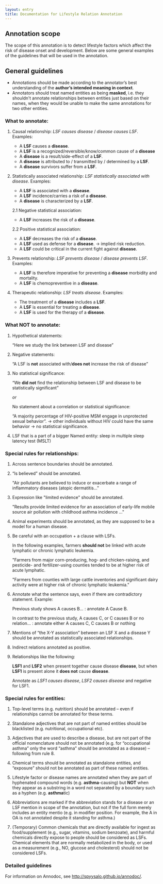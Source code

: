 ```yaml
---
layout: entry
title: Documentation for Lifestyle Relation Annotation
---
```


## Annotation scope

The scope of this annotation is to detect lifestyle factors which affect the risk of disease onset and development. Below are some general examples of the guidelines that will be used in the annotation.

## General guidelines

* Annotations should be made according to the annotator’s best understanding of the __author’s intended meaning in context__. 
* Annotators should treat named entities as being __masked__, i.e. they shouldn't annotate relationships between entities just based on their names, when they would be unable to make the same annotations for two other entities.

### What to annotate:

1. Causal relationship: _LSF causes disease_ / _disease causes LSF_.
Examples:
    * A __LSF__ causes a __disease__.
    * A __LSF__ is a recognized/reversible/know/common cause of a __disease__ 
    * A __disease__ is a result/side-effect of a __LSF__.
    * A __disease__ is attributed to / transmitted by / determined by a __LSF__.
    * A __disease__ survivors suffer from a __LSF__.


2. Statistically associated relationship: _LSF statistically associated with disease_. 
Examples:
    * A __LSF__ is associated with a __disease__.
    * A __LSF__ incidence/carries a risk of a __disease__.
    * A __disease__ is characterized by a __LSF__.

    2.1 Negative statistical association:
      * A __LSF__ increases the risk of a __disease__.

    2.2 Positive statistical association:
      * A __LSF__ decreases the risk of a __disease__.
      * A __LSF__ used as defense for a __disease__. → implied risk reduction.
      * A __LSF__ could be critical in the current fight against __disease__.

3. Prevents relationship: _LSF prevents disease_ / _disease prevents LSF_.
Examples:
    * A __LSF__ is therefore imperative for preventing a __disease__ morbidity and mortality.
    * A __LSF__ is chemopreventive in a __disease__.

4. Therapeutic relationship: _LSF treats disease_.
Examples:
    * The treatment of a __disease__ includes a __LSF__.
    * A __LSF__ is essential for treating a __disease__.
    * A __LSF__ is used for the therapy of a __disease__.

### What **NOT** to annotate:
1. Hypothetical statements: 

    “Here we study the link between LSF and disease”
2. Negative statements: 

    “A LSF is **not** associated with/**does not** increase the risk of disease”
<!-- 3. LSF is used for the **therapy** of disease. -->
3. No statistical significance: 

    “We **did not** find the relationship between LSF and disease to be statistically significant”

    _or_

    No statement about a correlation or statistical significance:
    
    “A majority percentage of HIV-positive MSM engage in unprotected sexual behavior”. → other individuals without HIV could have the same behavior → no statistical significance.

4. LSF that is a part of a bigger Named entity: sleep in multiple sleep latency test (MSLT)

### Special rules for relationships:
1. Across sentence boundaries should be annotated.
2. “Is believed” should be annotated.

    "Air pollutants are believed to induce or exacerbate a range of inflammatory diseases (atopic dermatitis..."
3. Expression like "limited evidence" should be annotated.

    "Results provide limited evidence for an association of early-life mobile source air pollution with childhood asthma incidence ..."
4. Animal experiments should be annotated, as they are supposed to be a model for a human disease.

5. Be careful with an occupation + a clause with LSFs. 

    In the following examples, farmers __should not__ be linked with acute lymphatic or chronic lymphatic leukemia. 

    "Farmers from major corn-producing, hog- and chicken-raising, and pesticide- and fertilizer-using counties tended to be at higher risk of acute lymphatic.

    "Farmers from counties with large cattle inventories and significant dairy activity were at higher risk of chronic lymphatic leukemia."

6. Annotate what the sentence says, even if there are contradictory statement. Example:
    
    Previous study shows A causes B… : annotate A Cause B.

    In contrast to the previous study, A causes C, or C causes B or no relation… : annotate either A causes C, C causes B or nothing

7. Mentions of “the X-Y association” between an LSF X and a disease Y should be annotated as statistically associated relationships.

1. Indirect relations annotated as positive.

2. Relationships like the following: 

    __LSF1__ and __LSF2__ when present together cause disease __disease__, but when __LSF1__ is present alone it **does not** cause __disease__.
    
    Annotate as _LSF1 causes disease_, _LSF2 causes disease_  and negative for LSF1.

### Special rules for entities:
1. Top-level terms (e.g. nutrition) should be annotated – even if relationships cannot be annotated for these terms.

8. Standalone adjectives that are not part of named entities should be blacklisted (e.g. nutritional, occupational etc).

9. Adjectives that are used to describe a disease, but are not part of the official nomenclature should not be annotated (e.g. for “occupational asthma” only the word “asthma” should be annotated as a disease) – following from rule 8.

10. Chemical terms should be annotated as standalone entities, and “exposure” should not be annotated as part of these named entities.

11. Lifestyle factor or disease names are annotated when they are part of hyphenated compound words (e.g. **asthma**-causing) but **NOT** when they appear as a substring in a word not separated by a boundary such as a hyphen (e.g. **asthma**tic)

12.	Abbreviations are marked if the abbreviation stands for a disease or an LSF mention in scope of the annotation, but not if the full form merely includes an entity mentio (e.g. in modifier position. For example, the A in OA is not annotated despite it standing for asthma.)

13. (Temporary) Common chemicals that are directly available for ingest as food/supplement (e.g., sugar, vitamins, sodium benzoate), and harmful chemicals directly expose to people should be considered as LSFs. Chemical elements that are normally metabolized in the body, or used as a measurement (e.g., NO, glucose and cholesterol) should not be considered LSFs.



### Detailed guidelines

For information on Annodoc, see <http://spyysalo.github.io/annodoc/>.
